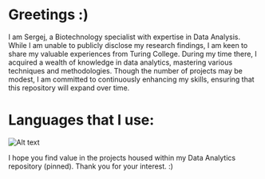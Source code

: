# Greetings :)

I am Sergej, a Biotechnology specialist with expertise in Data Analysis. 
While I am unable to publicly disclose my research findings, I am keen to share my valuable experiences from Turing College.
During my time there, I acquired a wealth of knowledge in data analytics, mastering various techniques and methodologies. 
Though the number of projects may be modest, I am committed to continuously enhancing my skills, ensuring that this repository will expand over time.

# Languages that I use:

![Alt text]([https://upload.wikimedia.org/wikipedia/commons/thumb/c/c3/Python-logo-notext.svg/800px-Python-logo-notext.svg.png])

I hope you find value in the projects housed within my Data Analytics repository (pinned). Thank you for your interest. :)

<!---
srgchar/srgchar is a ✨ special ✨ repository because its `README.md` (this file) appears on your GitHub profile.
You can click the Preview link to take a look at your changes.
--->
